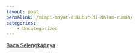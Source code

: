 ```yaml
---
layout: post
permalink: /mimpi-mayat-dikubur-di-dalam-rumah/
categories:
    - Uncategorized
---
```


[Baca Selengkapnya](/05)